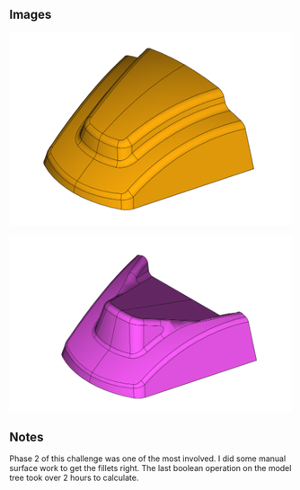 ## Images

![TBD](./phase1.png)

![TBD](./phase2.png)

## Notes

Phase 2 of this challenge was one of the most involved. I did some 
manual surface work to get the fillets right. The last boolean 
operation on the model tree took over 2 hours to calculate.

